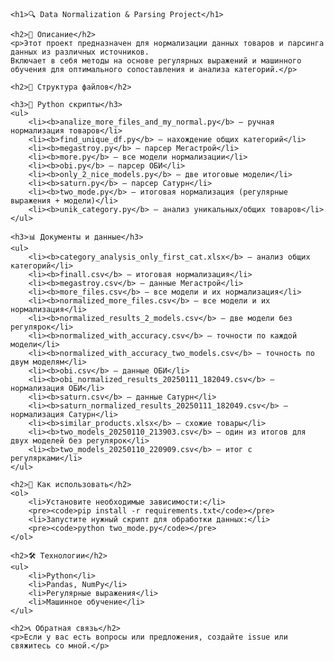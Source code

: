 <!DOCTYPE html>
<html lang="ru">
<head>
    <meta charset="UTF-8">
    <meta name="viewport" content="width=device-width, initial-scale=1.0">
    <title>README</title>
</head>
<body>

    <h1>🔍 Data Normalization & Parsing Project</h1>

    <h2>📌 Описание</h2>
    <p>Этот проект предназначен для нормализации данных товаров и парсинга данных из различных источников. 
    Включает в себя методы на основе регулярных выражений и машинного обучения для оптимального сопоставления и анализа категорий.</p>

    <h2>📂 Структура файлов</h2>

    <h3>🐍 Python скрипты</h3>
    <ul>
        <li><b>analize_more_files_and_my_normal.py</b> – ручная нормализация товаров</li>
        <li><b>find_unique_df.py</b> – нахождение общих категорий</li>
        <li><b>megastroy.py</b> – парсер Мегастрой</li>
        <li><b>more.py</b> – все модели нормализации</li>
        <li><b>obi.py</b> – парсер ОБИ</li>
        <li><b>only_2_nice_models.py</b> – две итоговые модели</li>
        <li><b>saturn.py</b> – парсер Сатурн</li>
        <li><b>two_mode.py</b> – итоговая нормализация (регулярные выражения + модели)</li>
        <li><b>unik_category.py</b> – анализ уникальных/общих товаров</li>
    </ul>

    <h3>📊 Документы и данные</h3>
    <ul>
        <li><b>category_analysis_only_first_cat.xlsx</b> – анализ общих категорий</li>
        <li><b>finall.csv</b> – итоговая нормализация</li>
        <li><b>megastroy.csv</b> – данные Мегастрой</li>
        <li><b>more_files.csv</b> – все модели и их нормализация</li>
        <li><b>normalized_more_files.csv</b> – все модели и их нормализация</li>
        <li><b>normalized_results_2_models.csv</b> – две модели без регулярок</li>
        <li><b>normalized_with_accuracy.csv</b> – точности по каждой модели</li>
        <li><b>normalized_with_accuracy_two_models.csv</b> – точность по двум моделям</li>
        <li><b>obi.csv</b> – данные ОБИ</li>
        <li><b>obi_normalized_results_20250111_182049.csv</b> – нормализация ОБИ</li>
        <li><b>saturn.csv</b> – данные Сатурн</li>
        <li><b>saturn_normalized_results_20250111_182049.csv</b> – нормализация Сатурн</li>
        <li><b>similar_products.xlsx</b> – схожие товары</li>
        <li><b>two_models_20250110_213903.csv</b> – один из итогов для двух моделей без регулярок</li>
        <li><b>two_models_20250110_220909.csv</b> – итог с регулярками</li>
    </ul>

    <h2>🚀 Как использовать</h2>
    <ol>
        <li>Установите необходимые зависимости:</li>
        <pre><code>pip install -r requirements.txt</code></pre>
        <li>Запустите нужный скрипт для обработки данных:</li>
        <pre><code>python two_mode.py</code></pre>
    </ol>

    <h2>🛠 Технологии</h2>
    <ul>
        <li>Python</li>
        <li>Pandas, NumPy</li>
        <li>Регулярные выражения</li>
        <li>Машинное обучение</li>
    </ul>

    <h2>📞 Обратная связь</h2>
    <p>Если у вас есть вопросы или предложения, создайте issue или свяжитесь со мной.</p>

</body>
</html>
